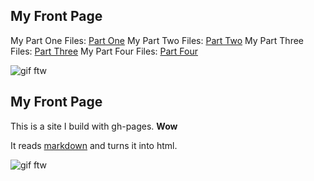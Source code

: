 ## My Front Page

My Part One Files:
[Part One]([https://www.markdownguide.org/](https://github.com/DustinDoyleCarleton/hist3814A-materials/tree/main/part-one))
My Part Two Files:
[Part Two]([https://www.markdownguide.org/](https://github.com/DustinDoyleCarleton/hist3814A-materials/tree/main/part-two))
My Part Three Files:
[Part Three]([https://www.markdownguide.org/](https://github.com/DustinDoyleCarleton/hist3814A-materials/tree/main/part-three))
My Part Four Files:
[Part Four]([https://www.markdownguide.org/](https://github.com/DustinDoyleCarleton/hist3814A-materials/tree/main/part-four))

![gif ftw](https://media.giphy.com/media/nXxOjZrbnbRxS/200w_d.gif)


## My Front Page

This is a site I build with gh-pages. **Wow**

It reads [markdown](https://www.markdownguide.org/) and turns it into html.

![gif ftw](https://media.giphy.com/media/nXxOjZrbnbRxS/200w_d.gif)
